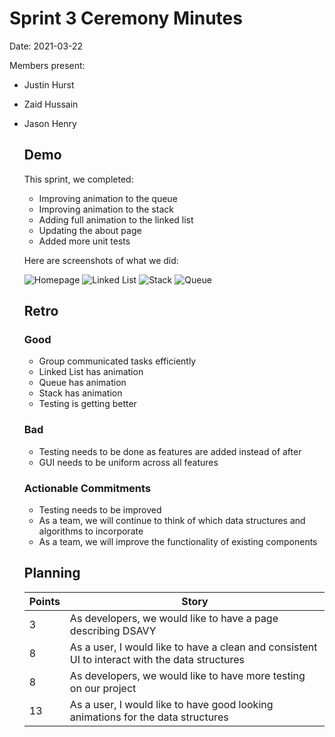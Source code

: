 # Sprint 3 Ceremony Minutes
  
Date: 2021-03-22

Members present:

* Justin Hurst
* Zaid Hussain 
* Jason Henry
  
  ## Demo
  
  This sprint, we completed:

    * Improving animation to the queue
    * Improving animation to the stack
    * Adding full animation to the linked list
    * Updating the about page
    * Added more unit tests
  
  Here are screenshots of what we did:
  
  ![Homepage](/doc/images/)
  ![Linked List](/doc/images/)
  ![Stack](/doc/images/)
  ![Queue](/doc/images/)
  
  ## Retro
  
  ### Good
  
  * Group communicated tasks efficiently 
  * Linked List has animation
  * Queue has animation 
  * Stack has animation 
  * Testing is getting better 
  
  ### Bad
  
  * Testing needs to be done as features are added instead of after 
  * GUI needs to be uniform across all features 
  
  ### Actionable Commitments
  
  * Testing needs to be improved 
  * As a team, we will continue to think of which data structures and algorithms to incorporate
  * As a team, we will improve the functionality of existing components 
  
  ## Planning
  
  Points | Story
  -------|--------
  3      | As developers, we would like to have a page describing DSAVY
  8      | As a user, I would like to have a clean and consistent UI to interact with the data structures
  8      | As developers, we would like to have more testing on our project
  13     | As a user, I would like to have good looking animations for the data structures 
